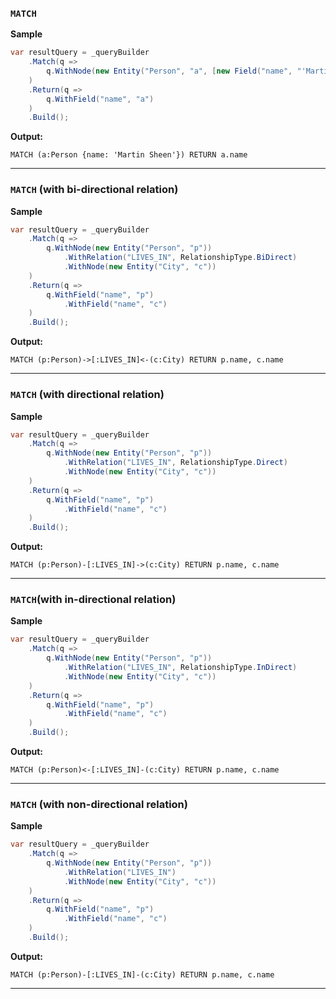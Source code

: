 ### `MATCH`

**Sample**
```csharp
var resultQuery = _queryBuilder
    .Match(q =>
        q.WithNode(new Entity("Person", "a", [new Field("name", "'Martin Sheen'")]))
    )
    .Return(q =>
        q.WithField("name", "a")
    )
    .Build();
```
**Output:**
```cypher
MATCH (a:Person {name: 'Martin Sheen'}) RETURN a.name
```
------

### `MATCH` (with bi-directional relation)

**Sample**
```csharp
var resultQuery = _queryBuilder
    .Match(q =>
        q.WithNode(new Entity("Person", "p"))
            .WithRelation("LIVES_IN", RelationshipType.BiDirect)
            .WithNode(new Entity("City", "c"))
    )
    .Return(q =>
        q.WithField("name", "p")
            .WithField("name", "c")
    )
    .Build();
```
**Output:**
```cypher
MATCH (p:Person)->[:LIVES_IN]<-(c:City) RETURN p.name, c.name
```
------

### `MATCH` (with directional relation)

**Sample**
```csharp
var resultQuery = _queryBuilder
    .Match(q =>
        q.WithNode(new Entity("Person", "p"))
            .WithRelation("LIVES_IN", RelationshipType.Direct)
            .WithNode(new Entity("City", "c"))
    )
    .Return(q =>
        q.WithField("name", "p")
            .WithField("name", "c")
    )
    .Build();
```
**Output:**
```cypher
MATCH (p:Person)-[:LIVES_IN]->(c:City) RETURN p.name, c.name
```
------

### `MATCH`(with in-directional relation)

**Sample**
```csharp
var resultQuery = _queryBuilder
    .Match(q =>
        q.WithNode(new Entity("Person", "p"))
            .WithRelation("LIVES_IN", RelationshipType.InDirect)
            .WithNode(new Entity("City", "c"))
    )
    .Return(q =>
        q.WithField("name", "p")
            .WithField("name", "c")
    )
    .Build();
```
**Output:**
```cypher
MATCH (p:Person)<-[:LIVES_IN]-(c:City) RETURN p.name, c.name
```
------

### `MATCH` (with non-directional relation)

**Sample**
```csharp
var resultQuery = _queryBuilder
    .Match(q =>
        q.WithNode(new Entity("Person", "p"))
            .WithRelation("LIVES_IN")
            .WithNode(new Entity("City", "c"))
    )
    .Return(q =>
        q.WithField("name", "p")
            .WithField("name", "c")
    )
    .Build();
```
**Output:**
```cypher
MATCH (p:Person)-[:LIVES_IN]-(c:City) RETURN p.name, c.name
```
------
